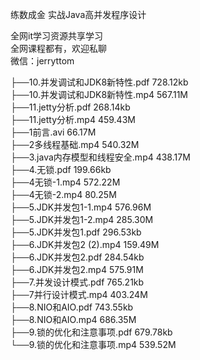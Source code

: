 练数成金 实战Java高并发程序设计

全网it学习资源共享学习<br>全网课程都有，欢迎私聊<br>微信：jerryttom<br>

├──10.并发调试和JDK8新特性.pdf 728.12kb<br> ├──10.并发调试和JDK8新特性.mp4 567.11M<br> ├──11.jetty分析.pdf 268.14kb<br> ├──11.jetty分析.mp4 459.43M<br> ├──1前言.avi 66.17M<br> ├──2多线程基础.mp4 540.32M<br> ├──3.java内存模型和线程安全.mp4 438.17M<br> ├──4.无锁.pdf 199.66kb<br> ├──4无锁-1.mp4 572.22M<br> ├──4无锁-2.mp4 80.25M<br> ├──5.JDK并发包1-1.mp4 576.96M<br> ├──5.JDK并发包1-2.mp4 285.30M<br> ├──5.JDK并发包1.pdf 296.53kb<br> ├──6.JDK并发包2 (2).mp4 159.49M<br> ├──6.JDK并发包2.pdf 284.54kb<br> ├──6.JDK并发包2.mp4 575.91M<br> ├──7.并发设计模式.pdf 765.21kb<br> ├──7并行设计模式.mp4 403.24M<br> ├──8.NIO和AIO.pdf 743.55kb<br> ├──8.NIO和AIO.mp4 686.35M<br> ├──9.锁的优化和注意事项.pdf 679.78kb<br> └──9.锁的优化和注意事项.mp4 539.52M